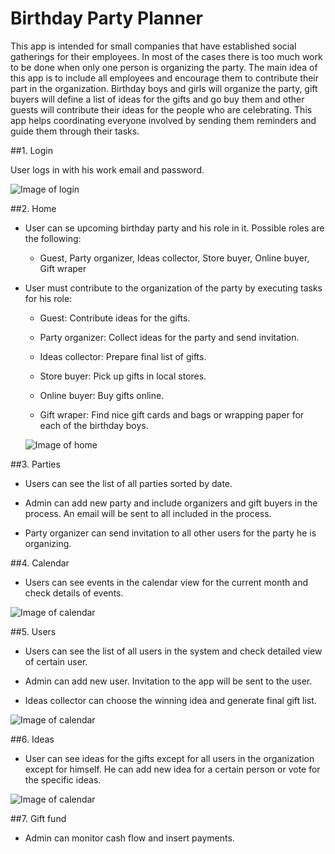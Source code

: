 # Birthday Party Planner

This app is intended for small companies that have established social gatherings for their employees. In most of the cases there is too much work to be done when only one person is organizing the party. The main idea of this app is to include all employees and encourage them to contribute their part in the organization. Birthday boys and girls will organize the party, gift buyers will define a list of ideas for the gifts and go buy them and other guests will contribute their ideas for the people who are celebrating. This app helps coordinating everyone involved by sending them reminders and guide them through their tasks.

##1. Login

  User logs in with his work email and password.
  
  ![Image of login](http://i.imgur.com/F22AFv1.png)

##2. Home

* User can se upcoming birthday party and his role in it. Possible roles are the following:

  * Guest, Party organizer, Ideas collector, Store buyer, Online buyer, Gift wraper

* User must contribute to the organization of the party by executing tasks for his role:
  
  * Guest: Contribute ideas for the gifts.

  * Party organizer: Collect ideas for the party and send invitation.

  * Ideas collector: Prepare final list of gifts.

  * Store buyer: Pick up gifts in local stores.

  * Online buyer: Buy gifts online.

  * Gift wraper: Find nice gift cards and bags or wrapping paper for each of the birthday boys.
  
  ![Image of home](http://i.imgur.com/mylUCYO.png)
 
##3. Parties
  
  * Users can see the list of all parties sorted by date.
  
  * Admin can add new party and include organizers and gift buyers in the process. An email will be sent to all included in the process.
  
  * Party organizer can send invitation to all other users for the party he is organizing.
  
##4. Calendar
  
  * Users can see events in the calendar view for the current month and check details of events.
  
  ![Image of calendar](http://i.imgur.com/pMV3yAN.png)
  
##5. Users
  
  * Users can see the list of all users in the system and check detailed view of certain user.

  * Admin can add new user. Invitation to the app will be sent to the user.
  
  * Ideas collector can choose the winning idea and generate final gift list.
  
  ![Image of calendar](http://i.imgur.com/zcu46e0.png)

##6. Ideas
  
  * User can see ideas for the gifts except for all users in the organization except for himself. He can add new idea for a certain person or vote for the specific ideas.
  
  ![Image of calendar](http://i.imgur.com/pzhb34T.png)

##7. Gift fund
  
  * Admin can monitor cash flow and insert payments.

